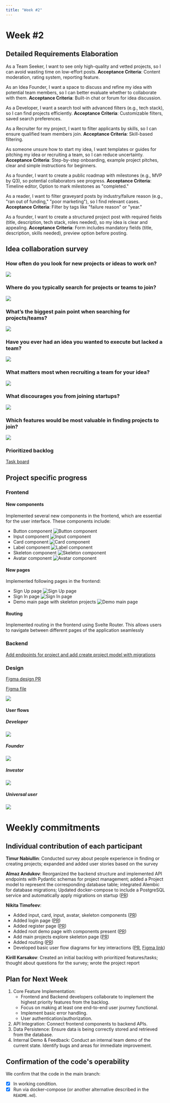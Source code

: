 ```yaml
---
title: "Week #2"
---
```


# **Week #2**

## Detailed Requirements Elaboration

As a Team Seeker, I want to see only high-quality and vetted projects, so I can avoid wasting time on low-effort posts.
**Acceptance Criteria**: Content moderation, rating system, reporting feature.

As an Idea Founder, I want a space to discuss and refine my idea with potential team members, so I can better evaluate whether to collaborate with them.
**Acceptance Criteria**: Built-in chat or forum for idea discussion.

As a Developer, I want a search tool with advanced filters (e.g., tech stack), so I can find projects efficiently.
**Acceptance Criteria**: Customizable filters, saved search preferences.

As a Recruiter for my project, I want to filter applicants by skills, so I can ensure qualified team members join.
**Acceptance Criteria**: Skill-based filtering.

As someone unsure how to start my idea, I want templates or guides for pitching my idea or recruiting a team, so I can reduce uncertainty.
**Acceptance Criteria**: Step-by-step onboarding, example project pitches, clear and simple instructions for beginners.

As a founder, I want to create a public roadmap with milestones (e.g., MVP by Q3), so potential collaborators see progress.
**Acceptance Criteria**: Timeline editor, Option to mark milestones as "completed."

As a reader, I want to filter graveyard posts by industry/failure reason (e.g., "ran out of funding," "poor marketing"), so I find relevant cases.
**Acceptance Criteria**: Filter by tags like "failure reason" or "year."

As a founder, I want to create a structured project post with required fields (title, description, tech stack, roles needed), so my idea is clear and appealing.
**Acceptance Criteria**: Form includes mandatory fields (title, description, skills needed), preview option before posting.

## Idea collaboration survey

### How often do you look for new projects or ideas to work on?

![](https://github.com/IU-Capstone-Project-2025/ProjectOR/blob/main/docs/survey_results/photo_1_2025-06-18_22-55-43.jpg?raw=true)

### Where do you typically search for projects or teams to join?

![](https://github.com/IU-Capstone-Project-2025/ProjectOR/blob/main/docs/survey_results/photo_7_2025-06-18_22-55-43.jpg?raw=true)

### What’s the biggest pain point when searching for projects/teams?


![](https://github.com/IU-Capstone-Project-2025/ProjectOR/blob/main/docs/survey_results/photo_6_2025-06-18_22-55-43.jpg?raw=true)

### Have you ever had an idea you wanted to execute but lacked a team?

![](https://github.com/IU-Capstone-Project-2025/ProjectOR/blob/main/docs/survey_results/photo_4_2025-06-18_22-55-43.jpg?raw=true)

### What matters most when recruiting a team for your idea?

![](https://github.com/IU-Capstone-Project-2025/ProjectOR/blob/main/docs/survey_results/photo_2_2025-06-18_22-55-43.jpg?raw=true)

### What discourages you from joining startups? 

![](https://github.com/IU-Capstone-Project-2025/ProjectOR/blob/main/docs/survey_results/photo_5_2025-06-18_22-55-43.jpg?raw=true)

### Which features would be most valuable in finding projects to join?

![](https://github.com/IU-Capstone-Project-2025/ProjectOR/blob/main/docs/survey_results/photo_3_2025-06-18_22-55-43.jpg?raw=true)

### Prioritized backlog

[Task board](https://github.com/orgs/IU-Capstone-Project-2025/projects/8)

## Project specific progress

### Frontend

#### New components

Implemented several new components in the frontend, which are essential for the user interface. These components
include:

- Button component
  ![Button component](https://github.com/IU-Capstone-Project-2025/ProjectOR/blob/main/docs/design/components/button.png?raw=true)
- Input component
  ![Input component](https://github.com/IU-Capstone-Project-2025/ProjectOR/blob/main/docs/design/components/input.png?raw=true)
- Card component
  ![Card component](https://github.com/IU-Capstone-Project-2025/ProjectOR/blob/main/docs/design/components/card.png?raw=true)
- Label component
  ![Label component](https://github.com/IU-Capstone-Project-2025/ProjectOR/blob/main/docs/design/components/label.png?raw=true)
- Skeleton component
  ![Skeleton component](https://github.com/IU-Capstone-Project-2025/ProjectOR/blob/main/docs/design/components/skeleton.png?raw=true)
- Avatar component
  ![Avatar component](https://github.com/IU-Capstone-Project-2025/ProjectOR/blob/main/docs/design/components/avatar.png?raw=true)

#### New pages

Implemented following pages in the frontend:

- Sign Up page
  ![Sign Up page](https://github.com/IU-Capstone-Project-2025/ProjectOR/blob/main/docs/design/pages/register.png?raw=true)
- Sign In page
  ![Sign In page](https://github.com/IU-Capstone-Project-2025/ProjectOR/blob/main/docs/design/pages/login.png?raw=true)
- Demo main page with skeleton projects
  ![Demo main page](https://github.com/IU-Capstone-Project-2025/ProjectOR/blob/main/docs/design/pages/demo_main_page.png?raw=true)

#### Routing

Implemented routing in the frontend using Svelte Router. This allows users to navigate between different pages of the
application seamlessly

### Backend

[Add endpoints for project and add create project model with migrations](https://github.com/IU-Capstone-Project-2025/ProjectOR/pull/42)

### Design

[Figma design PR](https://github.com/IU-Capstone-Project-2025/ProjectOR/pull/43)

[Figma file](https://github.com/IU-Capstone-Project-2025/ProjectOR/blob/main/docs/design/low-fi.fig)

![](https://github.com/IU-Capstone-Project-2025/ProjectOR/blob/main/docs/design/low-fi.png?raw=true)

#### User flows

##### Developer

![](https://github.com/IU-Capstone-Project-2025/ProjectOR/blob/main/docs/design/user-flows/developer.png?raw=true)

##### Founder

![](https://github.com/IU-Capstone-Project-2025/ProjectOR/blob/main/docs/design/user-flows/founder_user.png?raw=true)

##### Investor

![](https://github.com/IU-Capstone-Project-2025/ProjectOR/blob/main/docs/design/user-flows/investor.png?raw=true)

##### Universal user

![](https://github.com/IU-Capstone-Project-2025/ProjectOR/blob/main/docs/design/user-flows/universal_user.png?raw=true)

# Weekly commitments

## Individual contribution of each participant

**Timur Nabiullin**: Conducted survey about people experience in finding or creating projects; expanded and added user stories based on the survey

**Almaz Andukov**: Reorganized the backend structure and implemented API endpoints with Pydantic schemas for project management; added a Project model to represent the corresponding database table; integrated Alembic for database migrations; Updated docker-compose to include a PostgreSQL service and automatically apply migrations on startup ([PR](https://github.com/IU-Capstone-Project-2025/ProjectOR/pull/42))

**Nikita Timofeev**: 
- Added input, card, input, avatar, skeleton components ([PR](https://github.com/IU-Capstone-Project-2025/ProjectOR/pull/45))
- Added login page ([PR](https://github.com/IU-Capstone-Project-2025/ProjectOR/pull/45))
- Added register page ([PR](https://github.com/IU-Capstone-Project-2025/ProjectOR/pull/45))
- Added root demo page with components present ([PR](https://github.com/IU-Capstone-Project-2025/ProjectOR/pull/45))
- Add main projects explore skeleton page ([PR](https://github.com/IU-Capstone-Project-2025/ProjectOR/pull/45))
- Added routing ([PR](https://github.com/IU-Capstone-Project-2025/ProjectOR/pull/45))
- Developed basic user flow diagrams for key interactions ([PR](https://github.com/IU-Capstone-Project-2025/ProjectOR/pull/46), [Figma link](https://www.figma.com/board/ir1uLWIdiewKIPPVO3TMtn/ProjectOR-User-Flows?node-id=0-1&t=v5rlwgM4sItXTl0W-1))

**Kirill Karsakov**: Created an initial backlog with prioritized features/tasks; thought about questions for the survey; wrote the project report

## Plan for Next Week

1. Core Feature Implementation:
    * Frontend and Backend developers collaborate to implement the highest priority features from the backlog.
    * Focus on making at least one end-to-end user journey functional.
    * Implement basic error handling.
    * User authentication/authorization.
2. API Integration: Connect frontend components to backend APIs.
3. Data Persistence: Ensure data is being correctly stored and retrieved from the database.
4. Internal Demo & Feedback: Conduct an internal team demo of the current state. Identify bugs and areas for immediate
   improvement.

## Confirmation of the code's operability

We confirm that the code in the main branch:
- [x] In working condition.
- [x] Run via docker-compose (or another alternative described in the `README.md`).